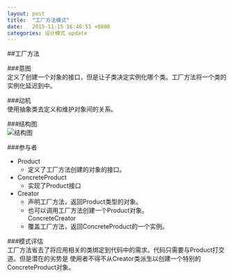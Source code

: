 ```yaml
---
layout: post
title:  "工厂方法模式"
date:   2015-11-15 16:46:51 +0800
categories: 设计模式 update
---
```

##工厂方法  

###意图  
定义了创建一个对象的接口，但是让子类决定实例化哪个类。工厂方法将一个类的实例化延迟到中。  

###动机  
使用抽象类去定义和维护对象间的关系。 

###结构图  
![结构图]({{site.url}}/images/2015/工厂方法模式.png)

###参与者  
* Product  
  * 定义了工厂方法创建的对象的接口。  
* ConcreteProduct
  * 实现了Product接口  
* Creator  
  * 声明工厂方法，返回Product类型的对象。
  * 也可以调用工厂方法创建一个Product对象。  
ConcreteCreator  
  * 覆盖工厂方法，返回ConcreteProduct的一个实例。  

###模式评估  
工厂方法省去了将应用相关的类绑定到代码中的需求。代码只需要与Product打交道。但是潜在的劣势是
使用者不得不从Creator类派生以创建一个特别的ConcreteProduct对象。 

